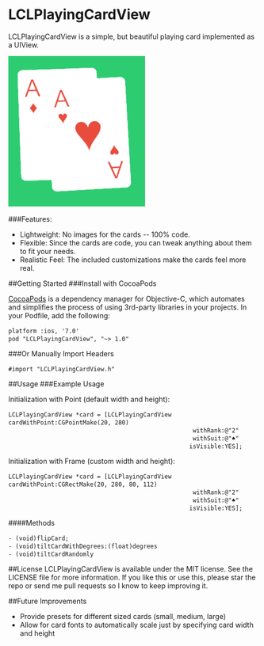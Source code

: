 LCLPlayingCardView
===============

LCLPlayingCardView is a simple, but beautiful playing card implemented as a UIView.

![image](LCLPlayingCardViewScreenshot.png)

###Features:

- Lightweight:  No images for the cards -- 100% code.
- Flexible: Since the cards are code, you can tweak anything about them to fit your needs.
- Realistic Feel:  The included customizations make the cards feel more real.


##Getting Started
###Install with CocoaPods

[CocoaPods](http://cocoapods.org/) is a dependency manager for Objective-C, which automates and simplifies the process of using 3rd-party libraries in your projects.  In your Podfile, add the following:
```ios
platform :ios, '7.0'
pod "LCLPlayingCardView", "~> 1.0"
```

###Or Manually Import Headers
```ios
#import "LCLPlayingCardView.h"
```


##Usage
###Example Usage

Initialization with Point (default width and height):
```ios
LCLPlayingCardView *card = [LCLPlayingCardView cardWithPoint:CGPointMake(20, 280)
                                                    withRank:@"2"
                                                    withSuit:@"♠"
                                                   isVisible:YES];
```

Initialization with Frame (custom width and height):
```ios
LCLPlayingCardView *card = [LCLPlayingCardView cardWithPoint:CGRectMake(20, 280, 80, 112)
                                                    withRank:@"2"
                                                    withSuit:@"♠"
                                                   isVisible:YES];
```

####Methods
```ios
- (void)flipCard;
- (void)tiltCardWithDegrees:(float)degrees
- (void)tiltCardRandomly
```

##License
LCLPlayingCardView is available under the MIT license.  See the LICENSE file for more information.  If you like this or use this, please star the repo or send me pull requests so I know to keep improving it.


##Future Improvements
- Provide presets for different sized cards (small, medium, large)
- Allow for card fonts to automatically scale just by specifying card width and height
